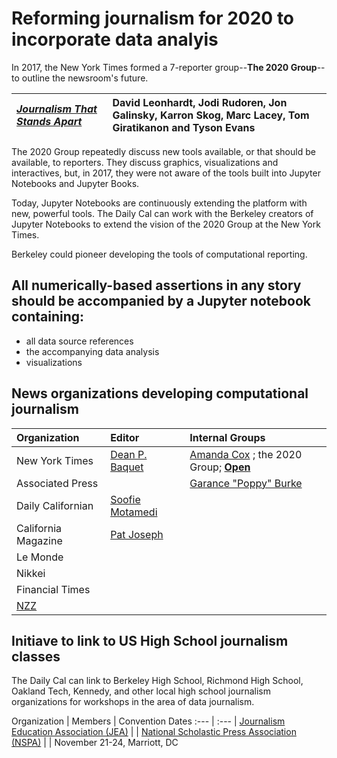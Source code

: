 # Reforming journalism for 2020 to incorporate data analyis

In 2017, the New York Times formed a 7-reporter group--**The 2020 Group**--to outline the newsroom's future.


[_Journalism That Stands Apart_](https://www.nytimes.com/projects/2020-report/index.html) | David Leonhardt, Jodi Rudoren, Jon Galinsky, Karron Skog, Marc Lacey, Tom Giratikanon and Tyson Evans
:--- | :---

The 2020 Group repeatedly discuss new tools available, or that should be available, to reporters. They discuss graphics, visualizations and interactives, but, in 2017, they were not aware of the tools built into Jupyter Notebooks and Jupyter Books.

Today, Jupyter Notebooks are continuously extending the platform with new, powerful tools. The Daily Cal can work with the Berkeley creators of Jupyter Notebooks to extend the vision of the 2020 Group at the New York Times.

Berkeley could pioneer  developing the tools of computational reporting.


## All numerically-based assertions in any story should be accompanied by a Jupyter notebook containing:
- all data source references
- the accompanying data analysis
- visualizations

## News organizations developing computational journalism

Organization | Editor | Internal Groups
 :--- | :--- | :---
New York Times  | [Dean P. Baquet](https://en.wikipedia.org/wiki/Dean_Baquet) | [Amanda Cox](https://www.nytimes.com/2019/02/28/reader-center/data-visualization-editor-amanda-cox.html) ; the 2020 Group; [**Open**](https://open.nytimes.com/)
Associated Press | |[Garance "Poppy" Burke](https://blog.ap.org/announcements/ap-wins-rfk-award-for-immigration-coverage)
Daily Californian  | [Soofie Motamedi](https://www.dailycal.org/2019/04/17/the-daily-californian-elects-soofie-motamedi-as-editor-in-chief-for-2019-20/)  |
California Magazine  | [Pat Joseph](https://alumni.berkeley.edu/about-us) |
Le Monde  |   |
Nikkei |  |
Financial Times|   |
[NZZ](https://www.nzz.ch/)|   |   |


## Initiave to link to US High School journalism classes
The Daily Cal can link to Berkeley High School, Richmond High School, Oakland Tech, Kennedy, and other local high school journalism organizations for workshops in the area of data journalism.

Organization  | Members | Convention Dates
:--- | :--- |
[Journalism Education Association (JEA)](http://jea.org/wp/)  |   |
[National Scholastic Press Association (NSPA)](http://studentpress.org/nspa/) |   |  November 21-24, Marriott, DC
